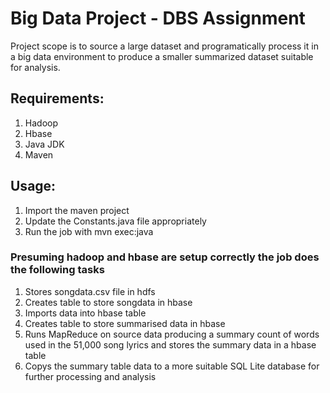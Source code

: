 # Big Data Project - DBS Assignment

Project scope is to source a large dataset and programatically process it in a big data environment to produce a smaller summarized dataset suitable for analysis.

## Requirements:
1. Hadoop
2. Hbase
3. Java JDK
4. Maven

## Usage: 
1. Import the maven project
2. Update the Constants.java file appropriately
3. Run the job with mvn exec:java

### Presuming hadoop and hbase are setup correctly the job does the following tasks

1. Stores songdata.csv file in hdfs
2. Creates table to store songdata in hbase
3. Imports data into hbase table
4. Creates table to store summarised data in hbase
5. Runs MapReduce on source data producing a summary count of words used in the 51,000 song lyrics and stores the summary data in a hbase table
6. Copys the summary table data to a more suitable SQL Lite database for further processing and analysis

